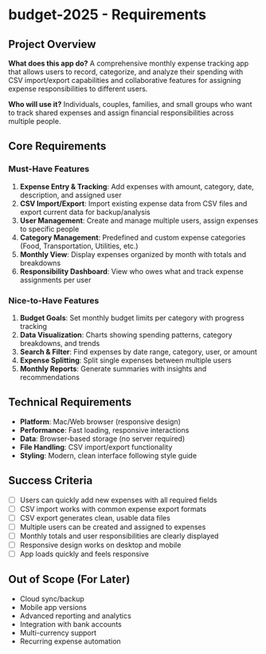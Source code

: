 # budget-2025 - Requirements

## Project Overview
**What does this app do?** 
A comprehensive monthly expense tracking app that allows users to record, categorize, and analyze their spending with CSV import/export capabilities and collaborative features for assigning expense responsibilities to different users.

**Who will use it?**
Individuals, couples, families, and small groups who want to track shared expenses and assign financial responsibilities across multiple people.

## Core Requirements

### Must-Have Features
1. **Expense Entry & Tracking**: Add expenses with amount, category, date, description, and assigned user
2. **CSV Import/Export**: Import existing expense data from CSV files and export current data for backup/analysis
3. **User Management**: Create and manage multiple users, assign expenses to specific people
4. **Category Management**: Predefined and custom expense categories (Food, Transportation, Utilities, etc.)
5. **Monthly View**: Display expenses organized by month with totals and breakdowns
6. **Responsibility Dashboard**: View who owes what and track expense assignments per user

### Nice-to-Have Features
1. **Budget Goals**: Set monthly budget limits per category with progress tracking
2. **Data Visualization**: Charts showing spending patterns, category breakdowns, and trends
3. **Search & Filter**: Find expenses by date range, category, user, or amount
4. **Expense Splitting**: Split single expenses between multiple users
5. **Monthly Reports**: Generate summaries with insights and recommendations

## Technical Requirements
- **Platform**: Mac/Web browser (responsive design)
- **Performance**: Fast loading, responsive interactions
- **Data**: Browser-based storage (no server required)
- **File Handling**: CSV import/export functionality
- **Styling**: Modern, clean interface following style guide

## Success Criteria
- [ ] Users can quickly add new expenses with all required fields
- [ ] CSV import works with common expense export formats
- [ ] CSV export generates clean, usable data files
- [ ] Multiple users can be created and assigned to expenses
- [ ] Monthly totals and user responsibilities are clearly displayed
- [ ] Responsive design works on desktop and mobile
- [ ] App loads quickly and feels responsive

## Out of Scope (For Later)
- Cloud sync/backup
- Mobile app versions
- Advanced reporting and analytics
- Integration with bank accounts
- Multi-currency support
- Recurring expense automation